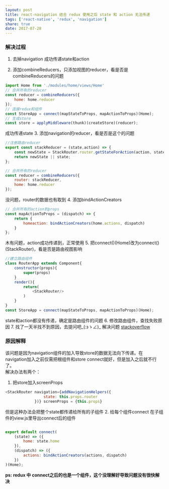 ```yaml
---
layout: post
title: react-navigation 结合 redux 使用之后 state 和 action 无法传递
tags: ['react-native', 'redux', 'navigation']
share: true
date: 2017-07-28
---
```


### 解决过程

1. 去掉navigation
成功传递state和action

2. 添加combineReducers，只添加视图的reducer，看是否是combineReducers的问题
``` js
import Home from './modules/home/views/Home'
// 合并所有的reducer
const reducer = combineReducers({
    home: home.reducer
});
// 连接redux和组件
const StoreApp = connect(mapStateToProps, mapActionToProps)(Home);
// 生成store
const store = applyMiddleware(thunk)(createStore)(reducer);
```
成功传递state
3. 添加navigation的reducer，看是否是这个的问题
```js
//注册路由reducer
export const stackReducer = (state,action) => {
    const newState = StackRouter.router.getStateForAction(action, state);
    return newState || state;
};

// 合并所有的reducer
const reducer = combineReducers({
    router: stackReducer,
    home: home.reducer
});
```
没问题，router的数据也有取到
4. 添加bindActionCreators
```js
// 合并所有的action到props
const mapActionToProps = (dispatch) => {
    return {
        homeaction: bindActionCreators(home.actions, dispatch)
    }
};
```
木有问题，action成功传递到，正常使用
5. 把connect()(Home)改为connect()(StackRouter)，看是否是路由视图影响
```js
//建立路由组件
class RouterApp extends Component{
    constructor(props){
        super(props)
    }
    render(){
        return(
            <StackRouter/>
        )
    }
}
const StoreApp = connect(mapStateToProps, mapActionToProps)(Home);
```
state和action都没有传递，确定是路由组件的问题
6. 修改路由组件，查找失败原因
7. 找了一天半找不到原因，去提问吧_(:зゝ∠)_
解决问题 [stackoverflow](https://stackoverflow.com/questions/45396088/redux-state-dont-send-when-use-react-navigation)
### 原因解释
该问题是因为navigation组件的加入导致store的数据无法向下传递。在navigation加入之前仅需把根组件和store connect就好，但是加入之后就不行了。     
解决办法有两个：    
1. 把store加入screenProps
```js
<StackRouter navigation={addNavigationHelpers({
                 state: this.props.router
             })} screenProps = {this.props}
```
但是这种办法会把整个state都传递给所有的子组件
2. 给每个组件connect
在子组件的view.js里导出connect后的组件
```js

export default connect(
    (state) => ({
        home: state.home
    }),
    (dispatch) => ({
        actions: bindActionCreators(actions, dispatch)
    })
)(Home);
```
**ps: redux 中 connect之后的也是一个组件，这个没理解好导致问题没有很快解决** 